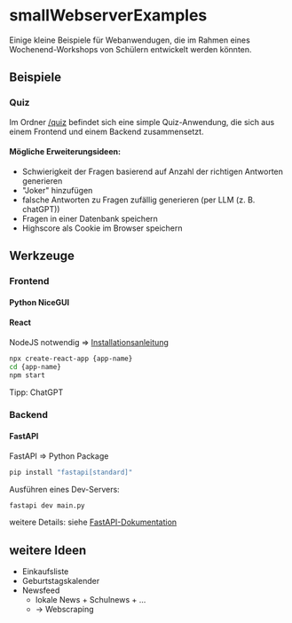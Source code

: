 # smallWebserverExamples
Einige kleine Beispiele für Webanwendugen, die im Rahmen eines Wochenend-Workshops von Schülern entwickelt werden könnten.

## Beispiele

### Quiz

Im Ordner [/quiz](./quiz) befindet sich eine simple Quiz-Anwendung, die sich aus einem Frontend und einem Backend zusammensetzt.

#### Mögliche Erweiterungsideen:

- Schwierigkeit der Fragen basierend auf Anzahl der richtigen Antworten generieren
- "Joker" hinzufügen
- falsche Antworten zu Fragen zufällig generieren (per LLM (z. B. chatGPT))
- Fragen in einer Datenbank speichern
- Highscore als Cookie im Browser speichern


## Werkzeuge

### Frontend

#### Python NiceGUI

#### React

NodeJS notwendig => [Installationsanleitung](https://nodejs.org/en/download/package-manager)

```bash
npx create-react-app {app-name}
cd {app-name}
npm start
```

Tipp: ChatGPT

### Backend

#### FastAPI
FastAPI => Python Package
```bash
pip install "fastapi[standard]"
```

Ausführen eines Dev-Servers:
```bash
fastapi dev main.py
```

weitere Details: siehe [FastAPI-Dokumentation](https://fastapi.tiangolo.com/)

## weitere Ideen

- Einkaufsliste
- Geburtstagskalender
- Newsfeed
    - lokale News + Schulnews + ...
    - -> Webscraping
    